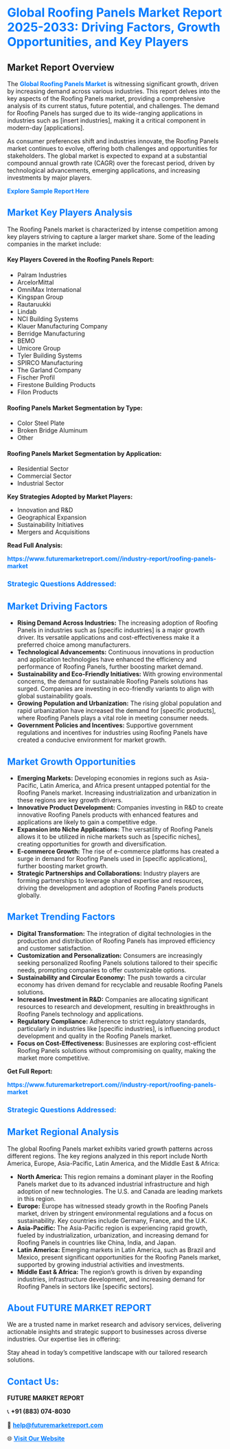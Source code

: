 <h1 style="color: #007BFF;">Global Roofing Panels Market Report 2025-2033: Driving Factors, Growth Opportunities, and Key Players</h1>

<section id="overview">
<h2>Market Report Overview</h2>
<p>The <a href="https://www.futuremarketreport.com//industry-report/roofing-panels-market" style="color: #007BFF; text-decoration: none;"><strong>Global Roofing Panels Market</strong></a> is witnessing significant growth, driven by increasing demand across various industries. This report delves into the key aspects of the Roofing Panels market, providing a comprehensive analysis of its current status, future potential, and challenges. The demand for Roofing Panels has surged due to its wide-ranging applications in industries such as [insert industries], making it a critical component in modern-day [applications].</p>
<p>As consumer preferences shift and industries innovate, the Roofing Panels market continues to evolve, offering both challenges and opportunities for stakeholders. The global market is expected to expand at a substantial compound annual growth rate (CAGR) over the forecast period, driven by technological advancements, emerging applications, and increasing investments by major players.</p>
</section>

<section id="overview">
<p><a href="https://www.futuremarketreport.com//request-sample/reportId=86507" style="color: #007BFF; text-decoration: none;"><strong>Explore Sample Report Here</strong></a></p>
</section>

<section id="key-players">
<h2 style="color: #007BFF;">Market Key Players Analysis</h2>
<p>The Roofing Panels market is characterized by intense competition among key players striving to capture a larger market share. Some of the leading companies in the market include:</p>
<h4>Key Players Covered in the Roofing Panels Report:</h4>
<ul><li>Palram Industries</li><li>ArcelorMittal</li><li>OmniMax International</li><li>Kingspan Group</li><li>Rautaruukki</li><li>Lindab</li><li>NCI Building Systems</li><li>Klauer Manufacturing Company</li><li>Berridge Manufacturing</li><li>BEMO</li><li>Umicore Group</li><li>Tyler Building Systems</li><li>SPIRCO Manufacturing</li><li>The Garland Company</li><li>Fischer Profil</li><li>Firestone Building Products</li><li>Filon Products</li></ul>
<h4>Roofing Panels Market Segmentation by Type:</h4>
<ul><li>Color Steel Plate</li><li>Broken Bridge Aluminum</li><li>Other</li></ul>

<h4>Roofing Panels Market Segmentation by Application:</h4>
<ul><li>Residential Sector</li><li>Commercial Sector</li><li>Industrial Sector</li></ul>
<p><strong>Key Strategies Adopted by Market Players:</strong></p>
<ul>
<li>Innovation and R&D</li>
<li>Geographical Expansion</li>
<li>Sustainability Initiatives</li>
<li>Mergers and Acquisitions</li>
</ul>
</section>

<section>
<p><strong>Read Full Analysis: </strong></p><a href="https://www.futuremarketreport.com//industry-report/roofing-panels-market" style="color: #007BFF; text-decoration: none;"><strong>https://www.futuremarketreport.com//industry-report/roofing-panels-market</strong></a>
<h3 style="color: #007BFF;">Strategic Questions Addressed:</h3>
</section>

<section id="driving-factors">
<h2 style="color: #007BFF;">Market Driving Factors</h2>
<ul>
<li><strong>Rising Demand Across Industries:</strong> The increasing adoption of Roofing Panels in industries such as [specific industries] is a major growth driver. Its versatile applications and cost-effectiveness make it a preferred choice among manufacturers.</li>
<li><strong>Technological Advancements:</strong> Continuous innovations in production and application technologies have enhanced the efficiency and performance of Roofing Panels, further boosting market demand.</li>
<li><strong>Sustainability and Eco-Friendly Initiatives:</strong> With growing environmental concerns, the demand for sustainable Roofing Panels solutions has surged. Companies are investing in eco-friendly variants to align with global sustainability goals.</li>
<li><strong>Growing Population and Urbanization:</strong> The rising global population and rapid urbanization have increased the demand for [specific products], where Roofing Panels plays a vital role in meeting consumer needs.</li>
<li><strong>Government Policies and Incentives:</strong> Supportive government regulations and incentives for industries using Roofing Panels have created a conducive environment for market growth.</li>
</ul>
</section>

<section id="growth-opportunities">
<h2 style="color: #007BFF;">Market Growth Opportunities</h2>
<ul>
<li><strong>Emerging Markets:</strong> Developing economies in regions such as Asia-Pacific, Latin America, and Africa present untapped potential for the Roofing Panels market. Increasing industrialization and urbanization in these regions are key growth drivers.</li>
<li><strong>Innovative Product Development:</strong> Companies investing in R&D to create innovative Roofing Panels products with enhanced features and applications are likely to gain a competitive edge.</li>
<li><strong>Expansion into Niche Applications:</strong> The versatility of Roofing Panels allows it to be utilized in niche markets such as [specific niches], creating opportunities for growth and diversification.</li>
<li><strong>E-commerce Growth:</strong> The rise of e-commerce platforms has created a surge in demand for Roofing Panels used in [specific applications], further boosting market growth.</li>
<li><strong>Strategic Partnerships and Collaborations:</strong> Industry players are forming partnerships to leverage shared expertise and resources, driving the development and adoption of Roofing Panels products globally.</li>
</ul>
</section>

<section id="trending-factors">
<h2 style="color: #007BFF;">Market Trending Factors</h2>
<ul>
<li><strong>Digital Transformation:</strong> The integration of digital technologies in the production and distribution of Roofing Panels has improved efficiency and customer satisfaction.</li>
<li><strong>Customization and Personalization:</strong> Consumers are increasingly seeking personalized Roofing Panels solutions tailored to their specific needs, prompting companies to offer customizable options.</li>
<li><strong>Sustainability and Circular Economy:</strong> The push towards a circular economy has driven demand for recyclable and reusable Roofing Panels solutions.</li>
<li><strong>Increased Investment in R&D:</strong> Companies are allocating significant resources to research and development, resulting in breakthroughs in Roofing Panels technology and applications.</li>
<li><strong>Regulatory Compliance:</strong> Adherence to strict regulatory standards, particularly in industries like [specific industries], is influencing product development and quality in the Roofing Panels market.</li>
<li><strong>Focus on Cost-Effectiveness:</strong> Businesses are exploring cost-efficient Roofing Panels solutions without compromising on quality, making the market more competitive.</li>
</ul>
</section>

<section>
<p><strong>Get Full Report: </strong></p><a href="https://www.futuremarketreport.com//industry-report/roofing-panels-market" style="color: #007BFF; text-decoration: none;"><strong>https://www.futuremarketreport.com//industry-report/roofing-panels-market</strong></a>
<h3 style="color: #007BFF;">Strategic Questions Addressed:</h3>
</section>


<section id="regional-analysis">
<h2 style="color: #007BFF;">Market Regional Analysis</h2>
<p>The global Roofing Panels market exhibits varied growth patterns across different regions. The key regions analyzed in this report include North America, Europe, Asia-Pacific, Latin America, and the Middle East & Africa:</p>
<ul>
<li><strong>North America:</strong> This region remains a dominant player in the Roofing Panels market due to its advanced industrial infrastructure and high adoption of new technologies. The U.S. and Canada are leading markets in this region.</li>
<li><strong>Europe:</strong> Europe has witnessed steady growth in the Roofing Panels market, driven by stringent environmental regulations and a focus on sustainability. Key countries include Germany, France, and the U.K.</li>
<li><strong>Asia-Pacific:</strong> The Asia-Pacific region is experiencing rapid growth, fueled by industrialization, urbanization, and increasing demand for Roofing Panels in countries like China, India, and Japan.</li>
<li><strong>Latin America:</strong> Emerging markets in Latin America, such as Brazil and Mexico, present significant opportunities for the Roofing Panels market, supported by growing industrial activities and investments.</li>
<li><strong>Middle East & Africa:</strong> The region’s growth is driven by expanding industries, infrastructure development, and increasing demand for Roofing Panels in sectors like [specific sectors].</li>
</ul>
</section>

<footer>
<h2 style="color: #007BFF;">About FUTURE MARKET REPORT</h2>
<p>We are a trusted name in market research and advisory services, delivering actionable insights and strategic support to businesses across diverse industries. Our expertise lies in offering:</p>

<p>Stay ahead in today’s competitive landscape with our tailored research solutions.</p>

<h2 style="color: #007BFF;">Contact Us:</h2>
<p><strong>FUTURE MARKET REPORT</strong></p>
<p>📞 <strong>+91 (883) 074-8030</strong></p>
<p>📧 <strong><a href="mailto:help@futuremarketreport.com" style="color: #007BFF;">help@futuremarketreport.com</a></strong></p>
<p>🌐 <strong><a href="https://www.futuremarketreport.com/" style="color: #007BFF;">Visit Our Website</a></strong></p>
</footer>